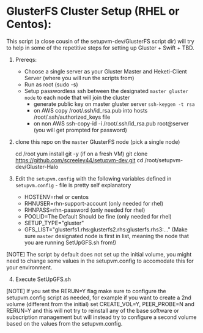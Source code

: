 # GlusterFS Cluster Setup (RHEL or Centos):
This script (a close cousin of the setupvm-dev/GlusterFS script dir) will try to help in some of the repetitive steps for setting up Gluster + Swift + TBD.

1.  Prereqs:
      - Choose a single server as your Gluster Master and Heketi-Client Server (where you will run the scripts from)
      - Run as root (sudo -s)
      - Setup passwordless ssh between the designated `master gluster node` to each node that will join the cluster
          - generate public key on master gluster server  ```ssh-keygen -t rsa``` 
          - on AWS copy /root/.ssh/id_rsa.pub into hosts /root/.ssh/authorized_keys file
          - on non AWS ssh-copy-id -i /root/.ssh/id_rsa.pub root@server (you will get prompted for password)

2.  clone this repo on the `master` GlusterFS node (pick a single node)

	cd /root
	yum install git -y  (if on a fresh VM)
        git clone https://github.com/screeley44/setupvm-dev.git
        cd /root/setupvm-dev/Gluster-Halo

3.  Edit the `setupvm.config` with the following variables defined in `setupvm.config` - file is pretty self explanatory
      - HOSTENV=rhel or centos
      - RHNUSER=rhn-support-account (only needed for rhel)
      - RHNPASS=rhn-password (only needed for rhel)
      - POOLID=The Default Should be fine  (only needed for rhel)
      - SETUP_TYPE="gluster" 
      - GFS_LIST="glusterfs1.rhs:glusterfs2.rhs:glusterfs.rhs3:..." (Make sure `master` designated node is first in list, meaning the node that you are running SetUpGFS.sh from!)

[NOTE] The script by default does not set up the initial volume, you might need to change some values in the setupvm.config to accomodate this for your environment.

4. Execute SetUpGFS.sh

[NOTE] If you set the RERUN=Y flag make sure to configure the setupvm.config script as needed, for example if you want to create a 2nd volume (different from the initial) set CREATE_VOL=Y, PEER_PROBE=N and RERUN=Y and this will not try to reinstall any of the base software or subscription management but will instead try to configure a second volume based on the values from the setupvm.config.


